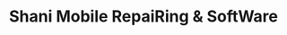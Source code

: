 ---
title: "Shani Mobile RepaiRing & SoftWare"
url: /karachi/shani-mobile-repairing-and-software/
shop: mobile phone
---